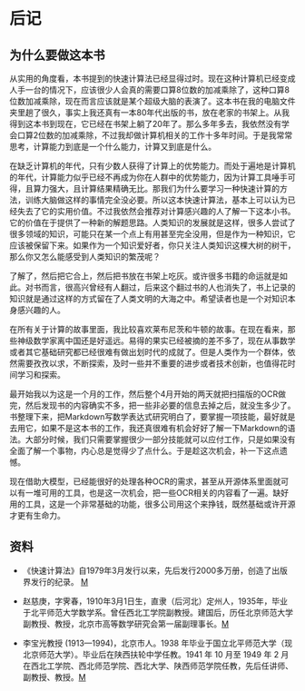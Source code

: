 # 后记

## 为什么要做这本书

从实用的角度看，本书提到的快速计算法已经显得过时。现在这种计算机已经变成人手一台的情况下，应该很少人会真的需要口算8位数的加减乘除了，这种口算8位数加减乘除，现在而言应该就是某个超级大脑的表演了。这本书在我的电脑文件夹里趟了很久，事实上我还真有一本80年代出版的书，放在老家的书架上。从我得到这本书到现在，它已经在书架上躺了20年了。那么多年多去，我依然没有学会口算2位数的加减乘除，不过我却做计算机相关的工作十多年时间。于是我常常思考，计算能力到底是一个什么能力，计算又到底是什么。

在缺乏计算机的年代，只有少数人获得了计算上的优势能力。而处于遍地是计算机的年代，计算能力似乎已经不再成为你在人群中的优势能力，因为计算工具唾手可得，且算力强大，且计算结果精确无比。那我们为什么要学习一种快速计算的方法，训练大脑做这样的事情完全没必要。所以这本快速计算法，基本上可以认为已经失去了它的实用价值。不过我依然会推荐对计算感兴趣的人了解一下这本小书。它的价值在于提供了一种新的解题思路。人类知识的发展就是这样，很多人尝试了很多领域的知识，可能只在某一个点上有用甚至完全没用，但是作为一种知识，它应该被保留下来。如果作为一个知识爱好者，你只关注人类知识这棵大树的树干，那么你又怎么能感受到人类知识的繁茂呢？

了解了，然后把它合上，然后把书放在书架上吃灰。或许很多书籍的命运就是如此。对书而言，很高兴曾经有人翻过，后来这个翻过书的人也消失了，书上记录的知识就是通过这样的方式留在了人类文明的大海之中。希望读者也是一个对知识本身感兴趣的人。

在所有关于计算的故事里面，我比较喜欢莱布尼茨和牛顿的故事。在现在看来，那些神级数学家离中国还是好遥远。易得的果实已经被摘的差不多了，现在从事数学或者其它基础研究都已经很难有做出划时代的成就了。但是人类作为一个群体，依然需要孜孜以求，不断探索，及时一些并不重要的进步或者技术创新，也值得花时间学习和探索。

最开始我以为这是一个月的工作，然后整个4月开始的两天就把扫描版的OCR做完，然后发现书的内容确实不多，把一些非必要的信息去掉之后，就没生多少了。书整理下来，把Markdown写数学表达式研究明白了，要掌握一项技能，最好就是去用它，如果不是这本书的工作，我还真很难有机会好好了解一下Markdown的语法。大部分时候，我们只需要掌握很少一部分技能就可以应付工作，只是如果没有全面了解一个事物，内心总是觉得少了点什么。于是趁这次机会，补一下这点遗憾。

现在借助大模型，已经能很好的处理各种OCR的需求，甚至从开源体系里面就可以有一堆可用的工具，也是这一次机会，把一些OCR相关的内容看了一遍。缺好用的工具，这是一个非常基础的功能，很多公司用这个来挣钱，既然基础或许开源才更有生命力。

## 资料

* 《快速计算法》自1979年3月发行以来，先后发行2000多万册，创造了出版界发行的纪录。
[M](https://baike.baidu.com/item/%E5%8F%B2%E4%B8%B0%E6%94%B6/7591820)

* 赵慈庚，字霁春，1910年3月1日生，直隶（后河北）定州人，1935年，毕业于北平师范大学数学系。曾任西北工学院副教授。建国后，历任北京师范大学副教授、教授，北京市高等数学研究会第一届副理事长。[M](https://baike.sogou.com/v12504740.htm)

* 李宝光教授 (1913—1994)，北京市人。1938 年毕业于国立北平师范大学（现北京师范大学）。毕业后在陕西扶轮中学任教。1941 年 10 月至 1949 年 2 月在西北工学院、西北师范学院、西北大学、陕西师范学院任教，先后任讲师、副教授、教授。[M](https://news.cufe.edu.cn/info/1006/21762.htm)
